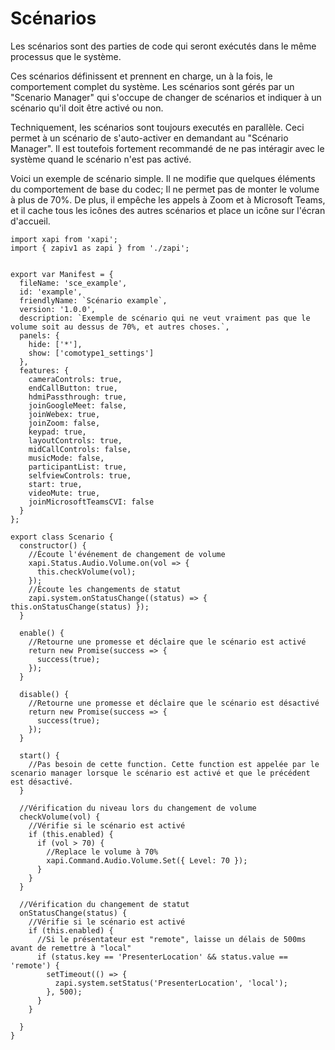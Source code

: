 # Scénarios
Les scénarios sont des parties de code qui seront exécutés dans le même processus que le système.

Ces scénarios définissent et prennent en charge, un à la fois, le comportement complet du système. Les scénarios sont gérés par un "Scenario Manager" qui s'occupe de changer de scénarios et indiquer à un scénario qu'il doit être activé ou non.

Techniquement, les scénarios sont toujours executés en parallèle. Ceci permet à un scénario de s'auto-activer en demandant au "Scénario Manager". Il est toutefois fortement recommandé de ne pas intéragir avec le système quand le scénario n'est pas activé.

Voici un exemple de scénario simple. Il ne modifie que quelques éléments du comportement de base du codec; Il ne permet pas de monter le volume à plus de 70%. De plus, il empêche les appels à Zoom et à Microsoft Teams, et il cache tous les icônes des autres scénarios et place un icône sur l'écran d'accueil.

```JS
import xapi from 'xapi';
import { zapiv1 as zapi } from './zapi';


export var Manifest = {
  fileName: 'sce_example',
  id: 'example',
  friendlyName: `Scénario example`,
  version: '1.0.0',
  description: `Exemple de scénario qui ne veut vraiment pas que le volume soit au dessus de 70%, et autres choses.`,
  panels: {
    hide: ['*'],
    show: ['comotype1_settings']
  },
  features: {
    cameraControls: true,
    endCallButton: true,
    hdmiPassthrough: true,
    joinGoogleMeet: false,
    joinWebex: true,
    joinZoom: false,
    keypad: true,
    layoutControls: true,
    midCallControls: false,
    musicMode: false,
    participantList: true,
    selfviewControls: true,
    start: true,
    videoMute: true,
    joinMicrosoftTeamsCVI: false
  }
};

export class Scenario {
  constructor() {
    //Écoute l'événement de changement de volume
    xapi.Status.Audio.Volume.on(vol => {
      this.checkVolume(vol);
    });
    //Écoute les changements de statut
    zapi.system.onStatusChange((status) => { this.onStatusChange(status) });
  }

  enable() {
    //Retourne une promesse et déclaire que le scénario est activé
    return new Promise(success => {
      success(true);
    });
  }

  disable() {
    //Retourne une promesse et déclaire que le scénario est désactivé
    return new Promise(success => {
      success(true);
    });
  }

  start() {
    //Pas besoin de cette function. Cette function est appelée par le scenario manager lorsque le scénario est activé et que le précédent est désactivé.
  }

  //Vérification du niveau lors du changement de volume
  checkVolume(vol) {
    //Vérifie si le scénario est activé
    if (this.enabled) {
      if (vol > 70) {
        //Replace le volume à 70%
        xapi.Command.Audio.Volume.Set({ Level: 70 });
      }
    }
  }

  //Vérification du changement de statut
  onStatusChange(status) {
    //Vérifie si le scénario est activé
    if (this.enabled) {
      //Si le présentateur est "remote", laisse un délais de 500ms avant de remettre à "local"
      if (status.key == 'PresenterLocation' && status.value == 'remote') {
        setTimeout(() => {
          zapi.system.setStatus('PresenterLocation', 'local');
        }, 500);
      }
    }

  }
}
```
